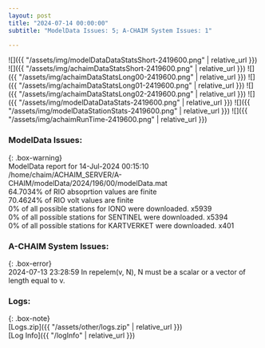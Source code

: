 ```yaml
---
layout: post
title: "2024-07-14 00:00:00"
subtitle: "ModelData Issues: 5; A-CHAIM System Issues: 1"

---
```


![]({{ "/assets/img/modelDataDataStatsShort-2419600.png" | relative_url }})
![]({{ "/assets/img/achaimDataStatsShort-2419600.png" | relative_url }})
![]({{ "/assets/img/achaimDataStatsLong00-2419600.png" | relative_url }})
![]({{ "/assets/img/achaimDataStatsLong01-2419600.png" | relative_url }})
![]({{ "/assets/img/achaimDataStatsLong02-2419600.png" | relative_url }})
![]({{ "/assets/img/modelDataDataStats-2419600.png" | relative_url }})
![]({{ "/assets/img/modelDataStationStats-2419600.png" | relative_url }})
![]({{ "/assets/img/achaimRunTime-2419600.png" | relative_url }})


### ModelData Issues:  
  
{: .box-warning}  
 ModelData report for 14-Jul-2024 00:15:10   
 /home/chaim/ACHAIM_SERVER/A-CHAIM/modelData/2024/196/00/modelData.mat   
 64.7034% of RIO absoprtion values are finite   
 70.4624% of RIO volt values are finite   
 0% of all possible stations for IONO were downloaded. x5939   
 0% of all possible stations for SENTINEL were downloaded. x5394   
 0% of all possible stations for KARTVERKET were downloaded. x401   
  
### A-CHAIM System Issues:  
  
{: .box-error}  
2024-07-13 23:28:59 In repelem(v, N), N must be a scalar or a vector of length equal to v.  

### Logs:  
  
{: .box-note}  
[Logs.zip]({{ "/assets/other/logs.zip" | relative_url }})  
[Log Info]({{ "/logInfo" | relative_url }})  
